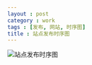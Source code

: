 ```yaml
---
layout : post
category : work
tags : [发布, 网站, 时序图]
title : 站点发布时序图
---
```


![站点发布时序图](http://samrain.qiniudn.com/站点发布时序图.png)
